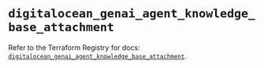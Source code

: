 # `digitalocean_genai_agent_knowledge_base_attachment`

Refer to the Terraform Registry for docs: [`digitalocean_genai_agent_knowledge_base_attachment`](https://registry.terraform.io/providers/digitalocean/digitalocean/2.63.0/docs/resources/genai_agent_knowledge_base_attachment).

